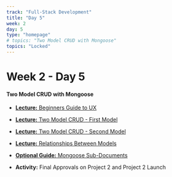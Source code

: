 ```yaml
---
track: "Full-Stack Development"
title: "Day 5"
week: 2
day: 5
type: "homepage"
# topics: "Two Model CRUD with Mongoose"
topics: "Locked"
---
```



# Week 2 - Day 5

#### Two Model CRUD with Mongoose
<!-- - [**Warmup:** Beginners Guide to UX](/full-stack-development/week-2/day-5/lecture-materials/beginners-guide-to-ux/) -->
- [**Lecture:** Beginners Guide to UX](/full-stack-development/week-2/day-5/lecture-materials/beginners-guide-to-ux/)
- [**Lecture:** Two Model CRUD - First Model](/full-stack-development/week-2/day-5/lecture-materials/two-model-crud/)
- [**Lecture:** Two Model CRUD - Second Model](/full-stack-development/week-2/day-5/lecture-materials/two-model-crud-2/)
- [**Lecture:** Relationships Between Models](/full-stack-development/week-2/day-5/lecture-materials/relationships-between-models/)
- [**Optional Guide:** Mongoose Sub-Documents](/full-stack-development/week-2/day-5/lecture-materials/mongoose-sub-documents/)

- **Activity:** Final Approvals on Project 2 and Project 2 Launch
